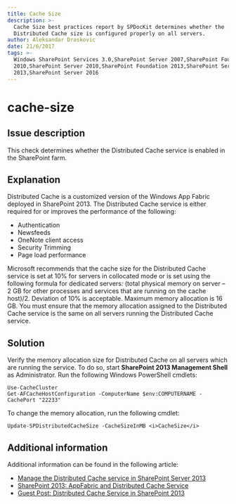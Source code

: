 ```yaml
---
title: Cache Size
description: >-
  Cache Size best practices report by SPDocKit determines whether the
  Distributed Cache size is configured properly on all servers.
author: Aleksandar Draskovic
date: 21/6/2017
tags: >-
  Windows SharePoint Services 3.0,SharePoint Server 2007,SharePoint Foundation
  2010,SharePoint Server 2010,SharePoint Foundation 2013,SharePoint Server
  2013,SharePoint Server 2016
---
```


# cache-size

## Issue description

This check determines whether the Distributed Cache service is enabled in the SharePoint farm.

## Explanation

Distributed Cache is a customized version of the Windows App Fabric deployed in SharePoint 2013. The Distributed Cache service is either required for or improves the performance of the following:

* Authentication
* Newsfeeds
* OneNote client access
* Security Trimming
* Page load performance

Microsoft recommends that the cache size for the Distributed Cache service is set at 10% for servers in collocated mode or is set using the following formula for dedicated servers: \(total physical memory on server – 2 GB for other processes and services that are running on the cache host\)/2. Deviation of 10% is acceptable. Maximum memory allocation is 16 GB. You must ensure that the memory allocation assigned to the Distributed Cache service is the same on all servers running the Distributed Cache service.

## Solution

Verify the memory allocation size for Distributed Cache on all servers which are running the service. To do so, start **SharePoint 2013 Management Shell** as Administrator. Run the following Windows PowerShell cmdlets:

```text
Use-CacheCluster 
Get-AFCacheHostConfiguration -ComputerName $env:COMPUTERNAME -CachePort "22233"
```

To change the memory allocation, run the following cmdlet:

```text
Update-SPDistributedCacheSize -CacheSizeInMB <i>CacheSize</i>
```

## Additional information

Additional information can be found in the following article:

* [Manage the Distributed Cache service in SharePoint Server 2013](https://technet.microsoft.com/en-us/library/jj219613.aspx)
* [SharePoint 2013: AppFabric and Distributed Cache Service](https://social.technet.microsoft.com/wiki/contents/articles/20348.sharepoint-2013-appfabric-and-distributed-cache-service.aspx)
* [Guest Post: Distributed Cache Service in SharePoint 2013](https://blogs.technet.microsoft.com/uktechnet/2013/05/07/guest-post-distributed-cache-service-in-sharepoint-2013/)

